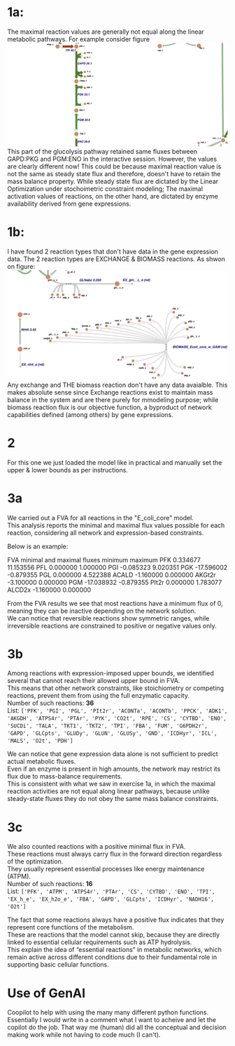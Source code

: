 # 1a: 
The maximal reaction values are generally not equal along the linear metabolic pathways. For example consider figure ![Alt text](glucolysisLinearPathway.png) This part of the glucolysis pathway retained same fluxes between GAPD:PKG and PGM:ENO in the interactive session. However, the values are clearly different now! This could be because maximal reaction value is not the same as steady state flux and therefore, doesn't have to retain the mass balance property. While steady state flux are dictated by the Linear Optimization under stochoimetric constraint modeling; The maximal activation values of reactions, on the other hand, are dictated by enzyme availability derived from gene expressions.

# 1b:
I have found 2 reaction types that don't have data in the gene expression data. The 2 reaction types are EXCHANGE & BIOMASS reactions. As shwon on figure: ![Alt text](noDataReactions.png) Any exchange and THE biomass reaction don't have any data avaialble. This makes absolute sense since Exchange reactions exist to maintain mass balance in the system and are there purely for mmodeling purpose; while biomass reaction flux is our objective function, a byproduct of network capabilities defined (among others) by gene expressions.

# 2
For this one we just loaded the model like in practical and manually set the upper & lower bounds as per instructions.

# 3a

We carried out a FVA for all reactions in the "E_coli_core" model.  
This analysis reports the minimal and maximal flux values possible for each reaction, considering all network and expression-based constraints.  

Below is an example:

FVA minimal and maximal fluxes
          minimum    maximum
PFK      0.334677  11.153556
PFL      0.000000   1.000000
PGI     -0.085323   9.020351
PGK    -17.596002  -0.879355
PGL      0.000000   4.522388
ACALD   -1.160000   0.000000
AKGt2r  -3.100000   0.000000
PGM    -17.038932  -0.879355
PIt2r    0.000000   1.783077
ALCD2x  -1.160000   0.000000

From the FVA results we see that most reactions have a minimum flux of 0, meaning they can be inactive depending on the network solution.  
We can notice that reversible reactions show symmetric ranges, while irreversible reactions are constrained to positive or negative values only.  


# 3b

Among reactions with expression-imposed upper bounds, we identified several that cannot reach their allowed upper bound in FVA.  
This means that other network constraints, like stoichiometry or competing reactions, prevent them from using the full enzymatic capacity.   
Number of such reactions: **36**  
List: `['PFK', 'PGI', 'PGL', 'PIt2r', 'ACONTa', 'ACONTb', 'PPCK', 'ADK1', 'AKGDH', 'ATPS4r', 'PTAr', 'PYK', 'CO2t', 'RPE', 'CS', 'CYTBD', 'ENO', 'SUCDi', 'TALA', 'TKT1', 'TKT2', 'TPI', 'FBA', 'FUM', 'G6PDH2r', 'GAPD', 'GLCpts', 'GLUDy', 'GLUN', 'GLUSy', 'GND', 'ICDHyr', 'ICL', 'MALS', 'O2t', 'PDH']`

 
We can notice that gene expression data alone is not sufficient to predict actual metabolic fluxes.  
Even if an enzyme is present in high amounts, the network may restrict its flux due to mass-balance requirements.  
This is consistent with what we saw in exercise 1a, in which the maximal reaction activities are not equal along linear pathways, because unlike steady-state fluxes they do not obey the same mass balance constraints.

# 3c

We also counted reactions with a positive minimal flux in FVA.  
These reactions must always carry flux in the forward direction regardless of the optimization.  
They usually represent essential processes like energy maintenance (ATPM).  
Number of such reactions: **16**  
List: `['PFK', 'ATPM', 'ATPS4r', 'PTAr', 'CS', 'CYTBD', 'ENO', 'TPI', 'EX_h_e', 'EX_h2o_e', 'FBA', 'GAPD', 'GLCpts', 'ICDHyr', 'NADH16', 'O2t']`

The fact that some reactions always have a positive flux indicates that they represent core functions of the metabolism.  
These are reactions that the model cannot skip, because they are directly linked to essential cellular requirements such as ATP hydrolysis.  
This explain the idea of “essential reactions” in metabolic networks, which remain active across different conditions due to their fundamental role in supporting basic cellular functions.





# Use of GenAI
Coopilot to help with using the many many different python functions. Essentially I would write in a comment what I want to acheive and let the copilot do the job. That way me (human) did all the conceptual and decision making work while not having to code much (I can't).